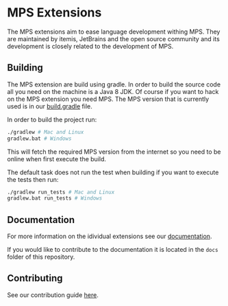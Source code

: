 # MPS Extensions

The MPS extensions aim to ease language development withing MPS. They are maintained by itemis, JetBrains and the open source community and its development is closely related to the development of MPS.

## Building

The MPS extension are build using gradle. In order to build the source code all you need on the machine is a Java 8 JDK. Of course if you want to hack on the MPS extension you need MPS. The MPS version that is currently used is in our [build.gradle](https://github.com/JetBrains/MPS-extensions/blob/master/build.gradle#L61) file.

In order to build the project run:

```bash
./gradlew # Mac and Linux
gradlew.bat # Windows
```

This will fetch the required MPS version from the internet so you need to be online when first execute the build.

The default task does not run the test when building if you want to execute the tests then run:

```bash
./gradlew run_tests # Mac and Linux
gradlew.bat run_tests # Windows
```

## Documentation

For more information on the idividual extensions see our [documentation](https://jetbrains.github.com/mps-extensions).

If you would like to contribute to the documentation it is located in the `docs` folder of this repository.

## Contributing

See our contribution guide [here](https://jetbrains.github.io/MPS-extensions/contributing/).
